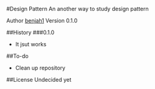 #Design Pattern
An another way to study design pattern

Author [benjah1](https://github.com/benjah1)
Version 0.1.0

##History
###0.1.0
* It jsut works

##To-do
* Clean up repository

##License
Undecided yet

